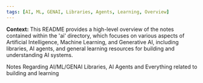 ```yaml
---
tags: [AI, ML, GENAI, Libraries, Agents, Learning, Overview]
---
```


**Context:** This README provides a high-level overview of the notes contained within the 'ai' directory, which focuses on various aspects of Artificial Intelligence, Machine Learning, and Generative AI, including libraries, AI agents, and general learning resources for building and understanding AI systems.

Notes Regarding AI/ML/GENAI Libraries, AI Agents and Everything related to building and learning